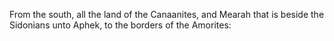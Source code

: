 From the south, all the land of the Canaanites, and Mearah that is beside the Sidonians unto Aphek, to the borders of the Amorites:
